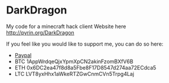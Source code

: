 # DarkDragon
My code for a minecraft hack client
Website here http://pyrin.org/DarkDragon

If you feel like you would like to support me, you can do so here:
- [Paypal](paypal.me/LukeLarsen)
- BTC 1AppWrdqeQjxYpmXpCN2akinFzomBXfV6B
- ETH 0x6DC2ea47f8d8a5Fbe8F17D8547d274aa72ECdca5
- LTC LVT8yxHhx1aWkeRTZGwCnmCVn5Trpg4Laj

